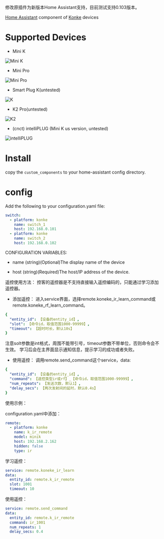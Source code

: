 
修改原插件为新版本Home Assistant支持，目前测试支持0.103版本。

[Home Assistant](https://www.home-assistant.io/) component of [Konke](http://www.ikonke.com/) devices

# Supported Devices

- Mini K

![Mini K](https://p5.ssl.qhimg.com/dm/300_300_/t01763cbb0d461968a5.png)
- Mini Pro

![Mini Pro](https://p2.ssl.qhimg.com/dm/300_300_/t01da45d0484178dfab.jpg)
- Smart Plug K(untested)

![K](https://p1.ssl.qhimg.com/dm/300_300_/t016c9c239d8d71fb78.jpg)
- K2 Pro(untested)

![K2](https://p1.ssl.qhimg.com/dm/300_300_/t019a7103eb99573480.jpg)

- (cnct) intelliPLUG (Mini K us version, untested)

![intelliPLUG](https://p5.ssl.qhimg.com/dm/300_300_/t0166baaec86aa83a4b.jpg)

# Install
copy the `custom_components` to your home-assistant config directory.

# config
Add the following to your configuration.yaml file:
```yaml
switch:
  - platform: konke
    name: switch_1
    host: 192.168.0.101
  - platform: konke
    name: switch_2
    host: 192.168.0.102
```

CONFIGURATION VARIABLES:

- name
  (string)(Optional)The display name of the device

- host
  (string)(Required)The host/IP address of the device.
  
遥控使用方法：
控客的遥控器是不支持直接输入遥控编码的，只能通过学习添加遥控器。

- 添加遥控：
进入service界面，选择remote.koneke_ir_learn_command或remote.koneke_rf_learn_command。
```yaml
{
  "entity_id": 【设备的entity_id】,
  "slot": 【命令id，取值范围1000-99999】,
  "timeout": 【超时时长，默认10s】
}
```
注意solt参数是int格式，周围不能带引号，timeout参数不带单位，否则命令会不生效。
学习后会在主界面显示通知信息，提示学习的成功或者失败。

- 使用遥控：
调用remote.send_command这个service，data:
```yaml
{
  "entity_id": 【设备的entity_id】,
  "command": 【遥控类型ir或rf】_【命令id，取值范围1000-99999】,
  "num_repeats": 【发送次数，默认1】,
  "delay_secs": 【两次发射间的延时，默认0.4s】
}
```
使用示例：

configuration.yaml中添加：
```yaml
remote:
  - platform: konke
    name: k_ir_remote
    model: minik
    host: 192.168.2.162
    hidden: false
    type: ir
```
学习遥控：
```yaml
service: remote.koneke_ir_learn
data:
  entity_id: remote.k_ir_remote
  slot: 1001
  timeout: 10
```
使用遥控：
```yaml
service: remote.send_command
data:
  entity_id: remote.k_ir_remote
  command: ir_1001
  num_repeats: 1
  delay_secs: 0.4
```
